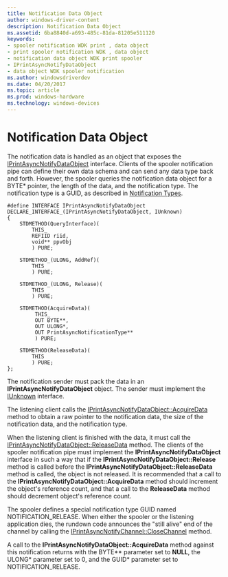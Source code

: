 ```yaml
---
title: Notification Data Object
author: windows-driver-content
description: Notification Data Object
ms.assetid: 6ba8840d-a693-485c-81da-81205e511120
keywords:
- spooler notification WDK print , data object
- print spooler notification WDK , data object
- notification data object WDK print spooler
- IPrintAsyncNotifyDataObject
- data object WDK spooler notification
ms.author: windowsdriverdev
ms.date: 04/20/2017
ms.topic: article
ms.prod: windows-hardware
ms.technology: windows-devices
---
```


# Notification Data Object





The notification data is handled as an object that exposes the [IPrintAsyncNotifyDataObject](http://go.microsoft.com/fwlink/p/?linkid=124761) interface. Clients of the spooler notification pipe can define their own data schema and can send any data type back and forth. However, the spooler queries the notification data object for a BYTE\* pointer, the length of the data, and the notification type. The notification type is a GUID, as described in [Notification Types](notification-filtering-and-communication-styles.md#notification-types).

```
#define INTERFACE IPrintAsyncNotifyDataObject
DECLARE_INTERFACE_(IPrintAsyncNotifyDataObject, IUnknown)
{
    STDMETHOD(QueryInterface)(
        THIS_
        REFIID riid,
        void** ppvObj
        ) PURE;
 
    STDMETHOD_(ULONG, AddRef)(
        THIS
        ) PURE;

    STDMETHOD_(ULONG, Release)(
        THIS
        ) PURE;
 
    STDMETHOD(AcquireData)(
         THIS_
         OUT BYTE**,
         OUT ULONG*,
         OUT PrintAsyncNotificationType**
         ) PURE;
 
    STDMETHOD(ReleaseData)(
        THIS
        ) PURE;
};
```

The notification sender must pack the data in an **IPrintAsyncNotifyDataObject** object. The sender must implement the [IUnknown](http://go.microsoft.com/fwlink/p/?linkid=124716) interface.

The listening client calls the [IPrintAsyncNotifyDataObject::AcquireData](http://go.microsoft.com/fwlink/p/?linkid=124762) method to obtain a raw pointer to the notification data, the size of the notification data, and the notification type.

When the listening client is finished with the data, it must call the [IPrintAsyncNotifyDataObject::ReleaseData](http://go.microsoft.com/fwlink/p/?linkid=124763) method. The clients of the spooler notification pipe must implement the **IPrintAsyncNotifyDataObject** interface in such a way that if the **IPrintAsyncNotifyDataObject::Release** method is called before the **IPrintAsyncNotifyDataObject::ReleaseData** method is called, the object is not released. It is recommended that a call to the **IPrintAsyncNotifyDataObject::AcquireData** method should increment the object's reference count, and that a call to the **ReleaseData** method should decrement object's reference count.

The spooler defines a special notification type GUID named NOTIFICATION\_RELEASE. When either the spooler or the listening application dies, the rundown code announces the "still alive" end of the channel by calling the [IPrintAsyncNotifyChannel::CloseChannel](http://go.microsoft.com/fwlink/p/?linkid=124759) method.

A call to the **IPrintAsyncNotifyDataObject::AcquireData** method against this notification returns with the BYTE\*\* parameter set to **NULL**, the ULONG\* parameter set to 0, and the GUID\* parameter set to NOTIFICATION\_RELEASE.

 

 




